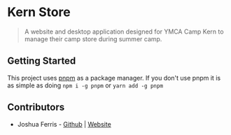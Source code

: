 # Kern Store

> A website and desktop application designed for YMCA Camp Kern to manage their camp store during summer camp.

## Getting Started

This project uses [pnpm](https://pnpm.js.org/en/) as a package manager. If you don't use pnpm it is as simple as doing `npm i -g pnpm` or `yarn add -g pnpm`

## Contributors

* Joshua Ferris - [Github](https://github.com/joshuaferr1s) | [Website](https://jajjferris.com)
